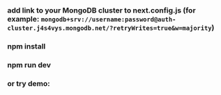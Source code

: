 ### add link to your MongoDB cluster to next.config.js (for example: `mongodb+srv://username:password@auth-cluster.j4s4vys.mongodb.net/?retryWrites=true&w=majority`)

### npm install

### npm run dev

### or try demo:  
